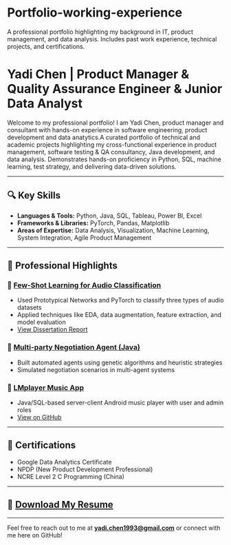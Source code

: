 # Portfolio-working-experience
A professional portfolio highlighting my background in IT, product management, and data analysis. Includes past work experience, technical projects, and certifications.

# Yadi Chen | Product Manager & Quality Assurance Engineer & Junior Data Analyst

Welcome to my professional portfolio! I am Yadi Chen, product manager and consultant with hands-on experience in software engineering, product development and data anatytics.A curated portfolio of technical and academic projects highlighting my cross-functional experience in product management, software testing & QA consultancy, Java development, and data analysis. Demonstrates hands-on proficiency in Python, SQL, machine learning, test strategy, and delivering data-driven solutions.

---

## 🔍 Key Skills

- **Languages & Tools:** Python, Java, SQL, Tableau, Power BI, Excel
- **Frameworks & Libraries:** PyTorch, Pandas, Matplotlib
- **Areas of Expertise:** Data Analysis, Visualization, Machine Learning, System Integration, Agile Product Management

---

## 💼 Professional Highlights

### 📌 [Few-Shot Learning for Audio Classification](projects/few_shot_audio_classification)
- Used Prototypical Networks and PyTorch to classify three types of audio datasets
- Applied techniques like EDA, data augmentation, feature extraction, and model evaluation
- [View Dissertation Report](https://drive.google.com/file/d/1pdOtTvYWgybZXb3pYPJeoVBAcQjeiRBu/view?usp=sharing)

### 📌 [Multi-party Negotiation Agent (Java)](projects/negotiation_agents_java)
- Built automated agents using genetic algorithms and heuristic strategies
- Simulated negotiation scenarios in multi-agent systems

### 📌 [LMplayer Music App](projects/LMplayer_Music_App)
- Java/SQL-based server-client Android music player with user and admin roles
- [View on GitHub](https://github.com/yadi2008com/LMplayer)

---

## 🧾 Certifications

- Google Data Analytics Certificate
- NPDP (New Product Development Professional)
- NCRE Level 2 C Programming (China)

---

## 📄 [Download My Resume](resume/Yadi_Chen_Resume.pdf)

---

Feel free to reach out to me at **yadi.chen1993@gmail.com** or connect with me here on GitHub!
